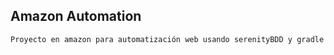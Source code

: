 ## Amazon Automation
```
Proyecto en amazon para automatización web usando serenityBDD y gradle
```
